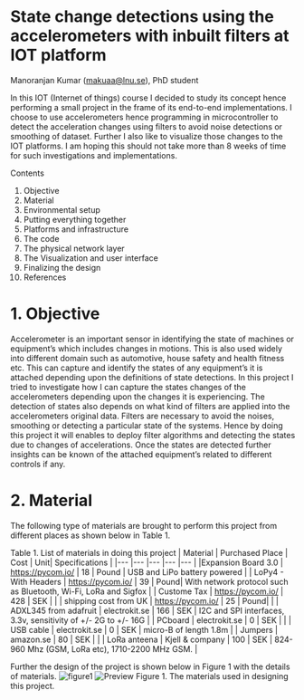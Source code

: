 # State change detections using the accelerometers with inbuilt filters at IOT platform
Manoranjan Kumar (makuaa@lnu.se),
PhD student

In this IOT (Internet of things) course I decided to study its concept hence performing a small project in the frame of its end-to-end implementations. I choose to use accelerometers hence programming in microcontroller to detect the acceleration changes using filters to avoid noise detections or smoothing of dataset. Further I also like to visualize those changes to the IOT platforms. I am hoping this should not take more than 8 weeks of time for such investigations and implementations.

Contents
1.	Objective	
2.	Material	
3.	Environmental setup	
4.	Putting everything together	
5.	Platforms and infrastructure	
6.	The code	
7.	The physical network layer	
8.	The Visualization and user interface	
9.	Finalizing the design	
10.	References	

# 1.	Objective

Accelerometer is an important sensor in identifying the state of machines or equipment’s which includes changes in motions. This is also used widely into different domain such as automotive, house safety and health fitness etc. This can capture and identify the states of any equipment’s it is attached depending upon the definitions of state detections. In this project I tried to investigate how I can capture the states changes of the accelerometers depending upon the changes it is experiencing.  The detection of states also depends on what kind of filters are applied into the accelerometers original data. Filters are necessary to avoid the noises, smoothing or detecting a particular state of the systems. Hence by doing this project it will enables to deploy filter algorithms and detecting the states due to changes of accelerations. Once the states are detected further insights can be known of the attached equipment’s related to different controls if any.
# 2.	Material
The following type of materials are brought to perform this project from different places as shown below in Table 1. 

Table 1. List of materials in doing this project
|  Material 	            |  Purchased Place 	  |  Cost |   Unit|  Specifications 	                                                |
|---	|---	|---	|---	|---	|
|Expansion Board 3.0	    | https://pycom.io/	  |  18	  | Pound | USB and LiPo battery powered	                                    |
|  LoPy4 - With Headers  	| https://pycom.io/ 	|  39 	|  Pound|  With network protocol such as Bluetooth, Wi-Fi, LoRa and Sigfox 	|
|  Custome Tax 	          | https://pycom.io/   |  428 	|  SEK 	|   	                                                              |
|  shipping cost from UK 	| https://pycom.io/   |   25	|  Pound|   	                                                              |
|  ADXL345 from adafruit 	|  electrokit.se 	    |  166 	|  SEK 	| I2C and SPI interfaces, 3.3v, sensitivity of +/- 2G to +/- 16G  	|
|  PCboard	              |  electrokit.se 	    |  0 	  |  SEK 	| 	                                                                |
|  USB cable 	            |  electrokit.se 	    |  0 	  |  SEK 	| micro-B of length 1.8m  	                                        |
|  Jumpers 	              |  amazon.se 	        |  80 	|  SEK 	|  	                                                                |
|  LoRa anteena 	        |  Kjell & company 	  |  100 	|  SEK 	| 824-960 Mhz (GSM, LoRa etc), 1710-2200 MHz GSM. 	                |

Further the design of the project is shown below in Figure 1 with the details of materials.
![figure1](https://raw.githubusercontent.com/manoranjan9991/4DV119-IOT/master/main/NewFolder/fig1.png) 
![Preview](https://raw.githubusercontent.com/username/project/master/image-path/image.png)
Figure 1. The materials used in designing this project.
